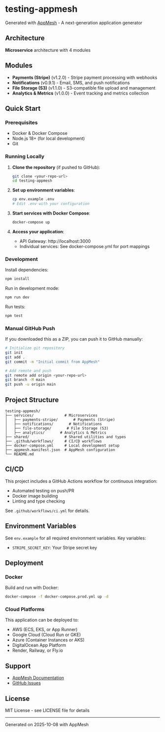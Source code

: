 # testing-appmesh

Generated with [AppMesh](https://appmesh.dev) - A next-generation application generator

## Architecture

**Microservice** architecture with 4 modules

## Modules

- **Payments (Stripe)** (v1.2.0) - Stripe payment processing with webhooks
- **Notifications** (v0.9.1) - Email, SMS, and push notifications
- **File Storage (S3)** (v1.1.0) - S3-compatible file upload and management
- **Analytics & Metrics** (v1.0.0) - Event tracking and metrics collection

## Quick Start

### Prerequisites

- Docker & Docker Compose
- Node.js 18+ (for local development)
- Git

### Running Locally

1. **Clone the repository** (if pushed to GitHub):
   ```bash
   git clone <your-repo-url>
   cd testing-appmesh
   ```

2. **Set up environment variables**:
   ```bash
   cp env.example .env
   # Edit .env with your configuration
   ```

3. **Start services with Docker Compose**:
   ```bash
   docker-compose up
   ```

4. **Access your application**:
   - API Gateway: http://localhost:3000
   - Individual services: See docker-compose.yml for port mappings

### Development

Install dependencies:
```bash
npm install
```

Run in development mode:
```bash
npm run dev
```

Run tests:
```bash
npm test
```

### Manual GitHub Push

If you downloaded this as a ZIP, you can push it to GitHub manually:

```bash
# Initialize git repository
git init
git add .
git commit -m "Initial commit from AppMesh"

# Add remote and push
git remote add origin <your-repo-url>
git branch -M main
git push -u origin main
```

## Project Structure

```
testing-appmesh/
├── services/              # Microservices
│   ├── payments-stripe/       # Payments (Stripe)
│   ├── notifications/       # Notifications
│   ├── file-storage/       # File Storage (S3)
│   ├── analytics/       # Analytics & Metrics
├── shared/                # Shared utilities and types
├── .github/workflows/     # CI/CD workflows
├── docker-compose.yml     # Local development setup
├── appmesh.manifest.json  # AppMesh configuration
└── README.md
```

## CI/CD

This project includes a GitHub Actions workflow for continuous integration:

- Automated testing on push/PR
- Docker image building
- Linting and type checking

See `.github/workflows/ci.yml` for details.

## Environment Variables

See `env.example` for all required environment variables. Key variables:

- `STRIPE_SECRET_KEY`: Your Stripe secret key

## Deployment

### Docker

Build and run with Docker:
```bash
docker-compose -f docker-compose.prod.yml up -d
```

### Cloud Platforms

This application can be deployed to:
- AWS (ECS, EKS, or App Runner)
- Google Cloud (Cloud Run or GKE)
- Azure (Container Instances or AKS)
- DigitalOcean App Platform
- Render, Railway, or Fly.io

## Support

- [AppMesh Documentation](https://appmesh.dev/docs)
- [GitHub Issues](https://github.com/appmesh/appmesh/issues)

## License

MIT License - see LICENSE file for details

---

Generated on 2025-10-08 with AppMesh
